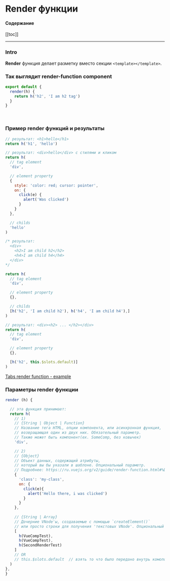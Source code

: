# Render функции

#### Содержание

[[toc]]

--- 

### Intro
**Render** функция делает разметку вместо секции `<template></template>`.

### Так выглядит render-function component
```js
export default {
  render(h) {
    return h('h2', 'I am h2 tag')
  }
}
```
<br>


### Пример render функций и результаты

```js
// результат: <h1>hello</h1> 
return h('h1', 'hello')
```

```js
// результат: <div>hello</div> с стилями и кликом
return h(
  // tag element
  'div',

  // element property
  {
    style: 'color: red; cursor: pointer',
    on: {
      click(e) {
        alert('Was clicked')
      }
    }
  },

  // childs
  'hello'
)
```


```js
/* результат: 
  <div>
    <h2>I am child h2</h2>
    <h4>I am child h4</h4>
  </div>
*/

return h(
  // tag element
  'div',

  // element property
  {},

  // childs
  [h('h2', 'I am child h2'), h('h4', 'I am child h4'),]
)
```

```js
// результат: <div><h2> ... </h2></div>
return h(
  // tag element
  'div',

  // element property
  {},

  [h('h2', this.$slots.default)]
)
```

[Tabs render function - example](https://nikeweke.github.io/EXPA--VUE/advanced/tabs-render-fns.html)


### Параметры render функции
```js
render (h) {

  // эта функция принимает:
  return h(
    // 1)
    // {String | Object | Function}
    // Название тега HTML, опции компонента, или асинхронная функция,
    // возвращающая один из двух них. Обязательный параметр.
    // Также может быть компонент(ex. SomeComp, без ковычек)
    'div',

    // 2)
    // {Object}
    // Объект данных, содержащий атрибуты,
    // который вы бы указали в шаблоне. Опциональный параметр.
    // Подробнее: https://ru.vuejs.org/v2/guide/render-function.html#%D0%9F%D0%BE%D0%B4%D1%80%D0%BE%D0%B1%D0%BD%D0%BE-%D0%BE%D0%B1-%D0%BE%D0%B1%D1%8A%D0%B5%D0%BA%D1%82%D0%B5-%D0%B4%D0%B0%D0%BD%D0%BD%D1%8B%D1%85
    {
      'class': 'my-class',
      on: {
        click(e){
          alert('Hello there, i was clicked')
        }
      }
    }, 
    
    // {String | Array}
    // Дочерние VNode'ы, создаваемые с помощью `createElement()`
    // или просто строки для получения 'текстовых VNode'. Опциональный параметр.
    [
      h(VueCompTest),
      h(VueCompTest),
      h(SecondRenderTest)
    ]
    // OR
    // this.$slots.default  // взять то что было передано внутрь комопонента
  ) 
},
}
```

